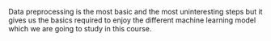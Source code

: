 Data preprocessing is the most basic and the most uninteresting steps but it gives us the basics required to enjoy the different machine learning model which we are going to study in this course. 
